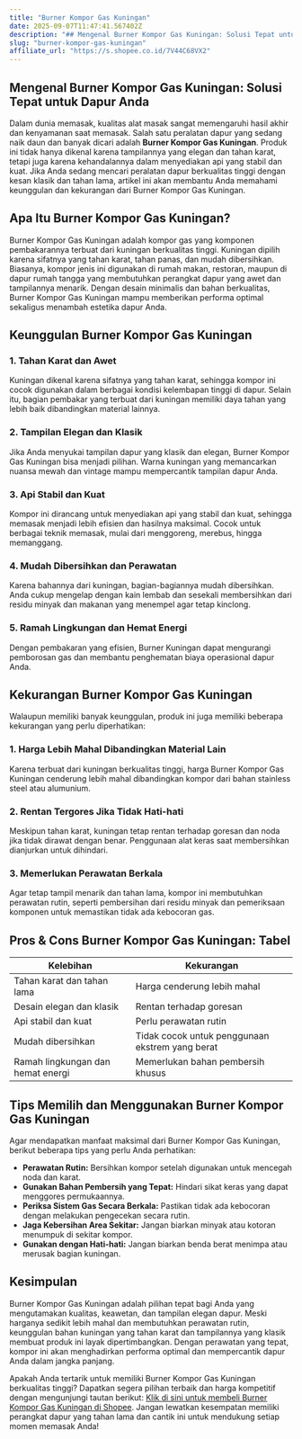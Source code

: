 ```yaml
---
title: "Burner Kompor Gas Kuningan"
date: 2025-09-07T11:47:41.567402Z
description: "## Mengenal Burner Kompor Gas Kuningan: Solusi Tepat untuk Dapur Anda..."
slug: "burner-kompor-gas-kuningan"
affiliate_url: "https://s.shopee.co.id/7V44C68VX2"
---
```

## Mengenal Burner Kompor Gas Kuningan: Solusi Tepat untuk Dapur Anda

Dalam dunia memasak, kualitas alat masak sangat memengaruhi hasil akhir dan kenyamanan saat memasak. Salah satu peralatan dapur yang sedang naik daun dan banyak dicari adalah **Burner Kompor Gas Kuningan**. Produk ini tidak hanya dikenal karena tampilannya yang elegan dan tahan karat, tetapi juga karena kehandalannya dalam menyediakan api yang stabil dan kuat. Jika Anda sedang mencari peralatan dapur berkualitas tinggi dengan kesan klasik dan tahan lama, artikel ini akan membantu Anda memahami keunggulan dan kekurangan dari Burner Kompor Gas Kuningan.

## Apa Itu Burner Kompor Gas Kuningan?

Burner Kompor Gas Kuningan adalah kompor gas yang komponen pembakarannya terbuat dari kuningan berkualitas tinggi. Kuningan dipilih karena sifatnya yang tahan karat, tahan panas, dan mudah dibersihkan. Biasanya, kompor jenis ini digunakan di rumah makan, restoran, maupun di dapur rumah tangga yang membutuhkan perangkat dapur yang awet dan tampilannya menarik. Dengan desain minimalis dan bahan berkualitas, Burner Kompor Gas Kuningan mampu memberikan performa optimal sekaligus menambah estetika dapur Anda.

## Keunggulan Burner Kompor Gas Kuningan

### 1. Tahan Karat dan Awet

Kuningan dikenal karena sifatnya yang tahan karat, sehingga kompor ini cocok digunakan dalam berbagai kondisi kelembapan tinggi di dapur. Selain itu, bagian pembakar yang terbuat dari kuningan memiliki daya tahan yang lebih baik dibandingkan material lainnya.

### 2. Tampilan Elegan dan Klasik

Jika Anda menyukai tampilan dapur yang klasik dan elegan, Burner Kompor Gas Kuningan bisa menjadi pilihan. Warna kuningan yang memancarkan nuansa mewah dan vintage mampu mempercantik tampilan dapur Anda.

### 3. Api Stabil dan Kuat

Kompor ini dirancang untuk menyediakan api yang stabil dan kuat, sehingga memasak menjadi lebih efisien dan hasilnya maksimal. Cocok untuk berbagai teknik memasak, mulai dari menggoreng, merebus, hingga memanggang.

### 4. Mudah Dibersihkan dan Perawatan

Karena bahannya dari kuningan, bagian-bagiannya mudah dibersihkan. Anda cukup mengelap dengan kain lembab dan sesekali membersihkan dari residu minyak dan makanan yang menempel agar tetap kinclong.

### 5. Ramah Lingkungan dan Hemat Energi

Dengan pembakaran yang efisien, Burner Kuningan dapat mengurangi pemborosan gas dan membantu penghematan biaya operasional dapur Anda.

## Kekurangan Burner Kompor Gas Kuningan

Walaupun memiliki banyak keunggulan, produk ini juga memiliki beberapa kekurangan yang perlu diperhatikan:

### 1. Harga Lebih Mahal Dibandingkan Material Lain

Karena terbuat dari kuningan berkualitas tinggi, harga Burner Kompor Gas Kuningan cenderung lebih mahal dibandingkan kompor dari bahan stainless steel atau alumunium.

### 2. Rentan Tergores Jika Tidak Hati-hati

Meskipun tahan karat, kuningan tetap rentan terhadap goresan dan noda jika tidak dirawat dengan benar. Penggunaan alat keras saat membersihkan dianjurkan untuk dihindari.

### 3. Memerlukan Perawatan Berkala

Agar tetap tampil menarik dan tahan lama, kompor ini membutuhkan perawatan rutin, seperti pembersihan dari residu minyak dan pemeriksaan komponen untuk memastikan tidak ada kebocoran gas.

## Pros & Cons Burner Kompor Gas Kuningan: Tabel

| Kelebihan                       | Kekurangan                          |
|---------------------------------|-------------------------------------|
| Tahan karat dan tahan lama     | Harga cenderung lebih mahal       |
| Desain elegan dan klasik       | Rentan terhadap goresan           |
| Api stabil dan kuat            | Perlu perawatan rutin              |
| Mudah dibersihkan              | Tidak cocok untuk penggunaan ekstrem yang berat |
| Ramah lingkungan dan hemat energi | Memerlukan bahan pembersih khusus |

## Tips Memilih dan Menggunakan Burner Kompor Gas Kuningan

Agar mendapatkan manfaat maksimal dari Burner Kompor Gas Kuningan, berikut beberapa tips yang perlu Anda perhatikan:

- **Perawatan Rutin:** Bersihkan kompor setelah digunakan untuk mencegah noda dan karat.
- **Gunakan Bahan Pembersih yang Tepat:** Hindari sikat keras yang dapat menggores permukaannya.
- **Periksa Sistem Gas Secara Berkala:** Pastikan tidak ada kebocoran dengan melakukan pengecekan secara rutin.
- **Jaga Kebersihan Area Sekitar:** Jangan biarkan minyak atau kotoran menumpuk di sekitar kompor.
- **Gunakan dengan Hati-hati:** Jangan biarkan benda berat menimpa atau merusak bagian kuningan.

## Kesimpulan

Burner Kompor Gas Kuningan adalah pilihan tepat bagi Anda yang mengutamakan kualitas, keawetan, dan tampilan elegan dapur. Meski harganya sedikit lebih mahal dan membutuhkan perawatan rutin, keunggulan bahan kuningan yang tahan karat dan tampilannya yang klasik membuat produk ini layak dipertimbangkan. Dengan perawatan yang tepat, kompor ini akan menghadirkan performa optimal dan mempercantik dapur Anda dalam jangka panjang.

Apakah Anda tertarik untuk memiliki Burner Kompor Gas Kuningan berkualitas tinggi? Dapatkan segera pilihan terbaik dan harga kompetitif dengan mengunjungi tautan berikut: [Klik di sini untuk membeli Burner Kompor Gas Kuningan di Shopee](https://s.shopee.co.id/7V44C68VX2). Jangan lewatkan kesempatan memiliki perangkat dapur yang tahan lama dan cantik ini untuk mendukung setiap momen memasak Anda!